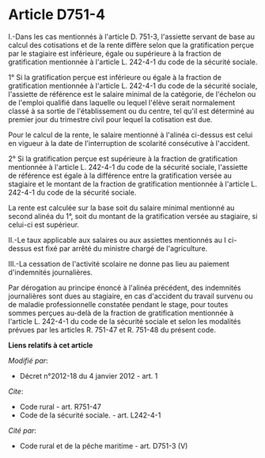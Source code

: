 # Article D751-4

I.-Dans les cas mentionnés à l'article D. 751-3, l'assiette servant de base au calcul des cotisations et de la rente diffère
selon que la gratification perçue par le stagiaire est inférieure, égale ou supérieure à la fraction de gratification
mentionnée à l'article L. 242-4-1 du code de la sécurité sociale. 

1° Si la gratification perçue est inférieure ou égale à la fraction de gratification mentionnée à l'article L. 242-4-1 du
code de la sécurité sociale, l'assiette de référence est le salaire minimal de la catégorie, de l'échelon ou de l'emploi
qualifié dans laquelle ou lequel l'élève serait normalement classé à sa sortie de l'établissement ou du centre, tel qu'il est
déterminé au premier jour du trimestre civil pour lequel la cotisation est due. 

Pour le calcul de la rente, le salaire mentionné à l'alinéa ci-dessus est celui en vigueur à la date de l'interruption de
scolarité consécutive à l'accident. 

2° Si la gratification perçue est supérieure à la fraction de gratification mentionnée à l'article L. 242-4-1 du code de la
sécurité sociale, l'assiette de référence est égale à la différence entre la gratification versée au stagiaire et le montant
de la fraction de gratification mentionnée à l'article L. 242-4-1 du code de la sécurité sociale. 

La rente est calculée sur la base soit du salaire minimal mentionné au second alinéa du 1°, soit du montant de la
gratification versée au stagiaire, si celui-ci est supérieur. 

II.-Le taux applicable aux salaires ou aux assiettes mentionnés au I ci-dessus est fixé par arrêté du ministre chargé de
l'agriculture. 

III.-La cessation de l'activité scolaire ne donne pas lieu au paiement d'indemnités journalières. 

Par dérogation au principe énoncé à l'alinéa précédent, des indemnités journalières sont dues au stagiaire, en cas d'accident
du travail survenu ou de maladie professionnelle constatée pendant le stage, pour toutes sommes perçues au-delà de la
fraction de gratification mentionnée à l'article L. 242-4-1 du code de la sécurité sociale et selon les modalités prévues par
les articles R. 751-47 et R. 751-48 du présent code.

**Liens relatifs à cet article**

_Modifié par_:

  - Décret n°2012-18 du 4 janvier 2012 - art. 1

_Cite_:

  - Code rural - art. R751-47
  - Code de la sécurité sociale. - art. L242-4-1

_Cité par_:

  - Code rural et de la pêche maritime - art. D751-3 (V)
